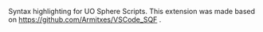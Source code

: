 Syntax highlighting for UO Sphere Scripts.
This extension was made based on https://github.com/Armitxes/VSCode_SQF .
